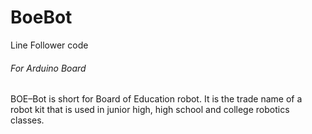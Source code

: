 # BoeBot
Line Follower code

###### For Arduino Board

BOE–Bot is short for Board of Education robot. It is the trade name of a robot kit that is used in junior high, high school and college robotics classes.
